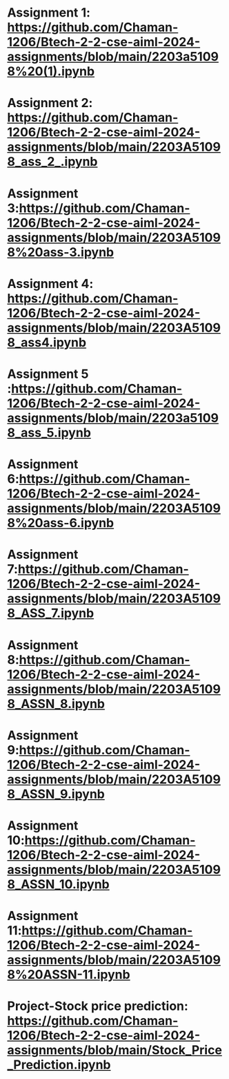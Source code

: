 # Assignment 1: https://github.com/Chaman-1206/Btech-2-2-cse-aiml-2024-assignments/blob/main/2203a51098%20(1).ipynb
# Assignment 2: https://github.com/Chaman-1206/Btech-2-2-cse-aiml-2024-assignments/blob/main/2203A51098_ass_2_.ipynb
# Assignment 3:https://github.com/Chaman-1206/Btech-2-2-cse-aiml-2024-assignments/blob/main/2203A51098%20ass-3.ipynb
# Assignment 4: https://github.com/Chaman-1206/Btech-2-2-cse-aiml-2024-assignments/blob/main/2203A51098_ass4.ipynb
# Assignment 5 :https://github.com/Chaman-1206/Btech-2-2-cse-aiml-2024-assignments/blob/main/2203a51098_ass_5.ipynb
# Assignment 6:https://github.com/Chaman-1206/Btech-2-2-cse-aiml-2024-assignments/blob/main/2203A51098%20ass-6.ipynb
# Assignment 7:https://github.com/Chaman-1206/Btech-2-2-cse-aiml-2024-assignments/blob/main/2203A51098_ASS_7.ipynb
# Assignment 8:https://github.com/Chaman-1206/Btech-2-2-cse-aiml-2024-assignments/blob/main/2203A51098_ASSN_8.ipynb
# Assignment 9:https://github.com/Chaman-1206/Btech-2-2-cse-aiml-2024-assignments/blob/main/2203A51098_ASSN_9.ipynb
# Assignment 10:https://github.com/Chaman-1206/Btech-2-2-cse-aiml-2024-assignments/blob/main/2203A51098_ASSN_10.ipynb
# Assignment 11:https://github.com/Chaman-1206/Btech-2-2-cse-aiml-2024-assignments/blob/main/2203A51098%20ASSN-11.ipynb
# Project-Stock price prediction: https://github.com/Chaman-1206/Btech-2-2-cse-aiml-2024-assignments/blob/main/Stock_Price_Prediction.ipynb
